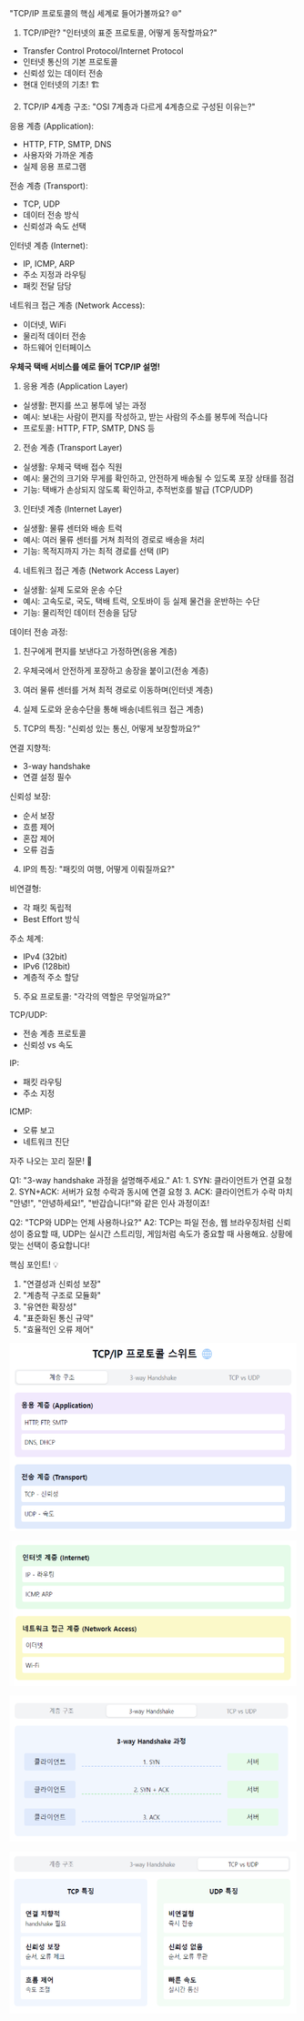 "TCP/IP 프로토콜의 핵심 세계로 들어가볼까요? 🌐"

1. TCP/IP란?
   "인터넷의 표준 프로토콜, 어떻게 동작할까요?"
- Transfer Control Protocol/Internet Protocol
- 인터넷 통신의 기본 프로토콜
- 신뢰성 있는 데이터 전송
- 현대 인터넷의 기초! 🏗️

2. TCP/IP 4계층 구조:
   "OSI 7계층과 다르게 4계층으로 구성된 이유는?"

응용 계층 (Application):
- HTTP, FTP, SMTP, DNS
- 사용자와 가까운 계층
- 실제 응용 프로그램

전송 계층 (Transport):
- TCP, UDP
- 데이터 전송 방식
- 신뢰성과 속도 선택

인터넷 계층 (Internet):
- IP, ICMP, ARP
- 주소 지정과 라우팅
- 패킷 전달 담당

네트워크 접근 계층 (Network Access):
- 이더넷, WiFi
- 물리적 데이터 전송
- 하드웨어 인터페이스


**우체국 택배 서비스를 예로 들어 TCP/IP 설명!**


1. 응용 계층 (Application Layer)
- 실생활: 편지를 쓰고 봉투에 넣는 과정
- 예시: 보내는 사람이 편지를 작성하고, 받는 사람의 주소를 봉투에 적습니다
- 프로토콜: HTTP, FTP, SMTP, DNS 등

2. 전송 계층 (Transport Layer)
- 실생활: 우체국 택배 접수 직원
- 예시: 물건의 크기와 무게를 확인하고, 안전하게 배송될 수 있도록 포장 상태를 점검
- 기능: 택배가 손상되지 않도록 확인하고, 추적번호를 발급 (TCP/UDP)

3. 인터넷 계층 (Internet Layer)
- 실생활: 물류 센터와 배송 트럭
- 예시: 여러 물류 센터를 거쳐 최적의 경로로 배송을 처리
- 기능: 목적지까지 가는 최적 경로를 선택 (IP)

4. 네트워크 접근 계층 (Network Access Layer)
- 실생활: 실제 도로와 운송 수단
- 예시: 고속도로, 국도, 택배 트럭, 오토바이 등 실제 물건을 운반하는 수단
- 기능: 물리적인 데이터 전송을 담당

데이터 전송 과정:
1. 친구에게 편지를 보낸다고 가정하면(응용 계층)
2. 우체국에서 안전하게 포장하고 송장을 붙이고(전송 계층)
3. 여러 물류 센터를 거쳐 최적 경로로 이동하며(인터넷 계층)
4. 실제 도로와 운송수단을 통해 배송(네트워크 접근 계층)


3. TCP의 특징:
   "신뢰성 있는 통신, 어떻게 보장할까요?"

연결 지향적:
- 3-way handshake
- 연결 설정 필수

신뢰성 보장:
- 순서 보장
- 흐름 제어
- 혼잡 제어
- 오류 검출

4. IP의 특징:
   "패킷의 여행, 어떻게 이뤄질까요?"

비연결형:
- 각 패킷 독립적
- Best Effort 방식

주소 체계:
- IPv4 (32bit)
- IPv6 (128bit)
- 계층적 주소 할당

5. 주요 프로토콜:
   "각각의 역할은 무엇일까요?"

TCP/UDP:
- 전송 계층 프로토콜
- 신뢰성 vs 속도

IP:
- 패킷 라우팅
- 주소 지정

ICMP:
- 오류 보고
- 네트워크 진단

자주 나오는 꼬리 질문! 🤔

Q1: "3-way handshake 과정을 설명해주세요."
A1: 1. SYN: 클라이언트가 연결 요청
2. SYN+ACK: 서버가 요청 수락과 동시에 연결 요청
3. ACK: 클라이언트가 수락
   마치 "안녕!", "안녕하세요!", "반갑습니다!"와 같은 인사 과정이죠!

Q2: "TCP와 UDP는 언제 사용하나요?"
A2: TCP는 파일 전송, 웹 브라우징처럼 신뢰성이 중요할 때,
UDP는 실시간 스트리밍, 게임처럼 속도가 중요할 때 사용해요.
상황에 맞는 선택이 중요합니다!

핵심 포인트! 💡
1. "연결성과 신뢰성 보장"
2. "계층적 구조로 모듈화"
3. "유연한 확장성"
4. "표준화된 통신 규약"
5. "효율적인 오류 제어"


![img.png](TCP_IP(1).png)


![img_1.png](TCP_IP(2).png)


![img_2.png](TCP_IP(3).png)


![img_3.png](TCP_IP(4).png)

